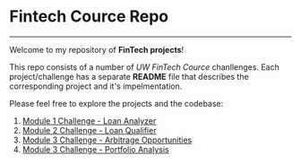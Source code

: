 # Fintech Cource Repo
---
Welcome to my repository of **FinTech projects**!

This repo consists of a number of *UW FinTech Cource* chanllenges. Each project/challenge has a separate **README** file that describes the corresponding project and it's impelmentation.  

Please feel free to explore the projects and the codebase:

1. [Module 1 Challenge - Loan Analyzer](Module%201%20Challenge)
2. [Module 2 Challenge - Loan Qualifier](Module%202%20Challenge%20-%20Loan%20Qualifier)
3. [Module 3 Challenge - Arbitrage Opportunities](Module%203%20Challenge%20-%20Arbitrage%20Opportunities)
4. [Module 3 Challenge - Portfolio Analysis](Module%204%20Challenge%20-%20Portfolio%20Analysis)
